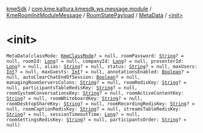 [kmeSdk](../../../../index.md) / [com.kme.kaltura.kmesdk.ws.message.module](../../../index.md) / [KmeRoomInitModuleMessage](../../index.md) / [RoomStatePayload](../index.md) / [MetaData](index.md) / [&lt;init&gt;](./-init-.md)

# &lt;init&gt;

`MetaData(classMode: `[`KmeClassMode`](../../../../com.kme.kaltura.kmesdk.ws.message.type/-kme-class-mode/index.md)`? = null, roomPassword: `[`String`](https://kotlinlang.org/api/latest/jvm/stdlib/kotlin/-string/index.html)`? = null, roomId: `[`Long`](https://kotlinlang.org/api/latest/jvm/stdlib/kotlin/-long/index.html)`? = null, companyId: `[`Long`](https://kotlinlang.org/api/latest/jvm/stdlib/kotlin/-long/index.html)`? = null, presenterId: `[`Long`](https://kotlinlang.org/api/latest/jvm/stdlib/kotlin/-long/index.html)`? = null, alias: `[`String`](https://kotlinlang.org/api/latest/jvm/stdlib/kotlin/-string/index.html)`? = null, status: `[`String`](https://kotlinlang.org/api/latest/jvm/stdlib/kotlin/-string/index.html)`? = null, maxUsers: `[`Int`](https://kotlinlang.org/api/latest/jvm/stdlib/kotlin/-int/index.html)`? = null, maxGuests: `[`Int`](https://kotlinlang.org/api/latest/jvm/stdlib/kotlin/-int/index.html)`? = null, annotationsEnabled: `[`Boolean`](https://kotlinlang.org/api/latest/jvm/stdlib/kotlin/-boolean/index.html)`? = null, autoClearChatEndOfSession: `[`Boolean`](https://kotlinlang.org/api/latest/jvm/stdlib/kotlin/-boolean/index.html)`? = null, managingRoomServersColons: `[`String`](https://kotlinlang.org/api/latest/jvm/stdlib/kotlin/-string/index.html)`? = null, roomRedisKey: `[`String`](https://kotlinlang.org/api/latest/jvm/stdlib/kotlin/-string/index.html)`? = null, participantsTableRedisKey: `[`String`](https://kotlinlang.org/api/latest/jvm/stdlib/kotlin/-string/index.html)`? = null, roomSystemConversationsKey: `[`String`](https://kotlinlang.org/api/latest/jvm/stdlib/kotlin/-string/index.html)`? = null, roomActiveContentKey: `[`String`](https://kotlinlang.org/api/latest/jvm/stdlib/kotlin/-string/index.html)`? = null, roomWhiteboardKey: `[`String`](https://kotlinlang.org/api/latest/jvm/stdlib/kotlin/-string/index.html)`? = null, roomDesktopShareKey: `[`String`](https://kotlinlang.org/api/latest/jvm/stdlib/kotlin/-string/index.html)`? = null, roomRecordingRedisKey: `[`String`](https://kotlinlang.org/api/latest/jvm/stdlib/kotlin/-string/index.html)`? = null, roomCaptionRedisKey: `[`String`](https://kotlinlang.org/api/latest/jvm/stdlib/kotlin/-string/index.html)`? = null, streamsTableRedisKey: `[`String`](https://kotlinlang.org/api/latest/jvm/stdlib/kotlin/-string/index.html)`? = null, sessionTimeoutTime: `[`Long`](https://kotlinlang.org/api/latest/jvm/stdlib/kotlin/-long/index.html)`? = null, roomSettingsRedisKey: `[`String`](https://kotlinlang.org/api/latest/jvm/stdlib/kotlin/-string/index.html)`? = null, participantsOrder: `[`String`](https://kotlinlang.org/api/latest/jvm/stdlib/kotlin/-string/index.html)`? = null)`